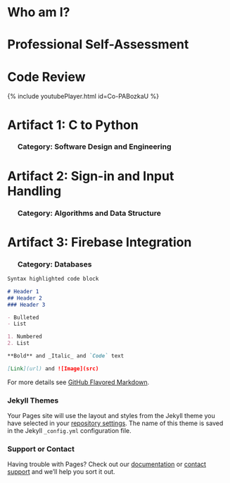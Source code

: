 # Who am I?
# Professional Self-Assessment
# Code Review
{% include youtubePlayer.html id=Co-PABozkaU %}
# Artifact 1: C to Python
  ### &nbsp;&nbsp;&nbsp;&nbsp;&nbsp;&nbsp;Category: Software Design and Engineering
# Artifact 2: Sign-in and Input Handling
  ### &nbsp;&nbsp;&nbsp;&nbsp;&nbsp;&nbsp;Category: Algorithms and Data Structure
# Artifact 3: Firebase Integration
  ### &nbsp;&nbsp;&nbsp;&nbsp;&nbsp;&nbsp;Category: Databases

```markdown
Syntax highlighted code block

# Header 1
## Header 2
### Header 3

- Bulleted
- List

1. Numbered
2. List

**Bold** and _Italic_ and `Code` text

[Link](url) and ![Image](src)
```

For more details see [GitHub Flavored Markdown](https://guides.github.com/features/mastering-markdown/).

### Jekyll Themes

Your Pages site will use the layout and styles from the Jekyll theme you have selected in your [repository settings](https://github.com/TheRogerDodger/Portfolio/settings). The name of this theme is saved in the Jekyll `_config.yml` configuration file.

### Support or Contact

Having trouble with Pages? Check out our [documentation](https://docs.github.com/categories/github-pages-basics/) or [contact support](https://github.com/contact) and we’ll help you sort it out.
